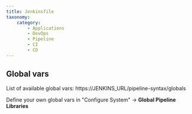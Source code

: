 ```yaml
---
title: Jenkinsfile
taxonomy:
    category:
        - Applications
        - DevOps
        - Pipeline
        - CI
        - CD
---
```


## Global vars
List of available global vars: https://JENKINS_URL/pipeline-syntax/globals

Define your own global vars in "Configure System" -> **Global Pipeline Libraries**

##